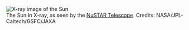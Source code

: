 
<div class="row">
    <div class="col-sm mt-3 mt-md-0">
        <img class="img-fluid rounded z-depth-1" src="{{ '/assets/img/xray_sun_nustar.jpeg' | relative_url }}" alt="X-ray image of the Sun"/>
    </div>
</div>
<div class="caption">
    The Sun in X-ray, as seen by the <a href="https://www.nustar.caltech.edu/">NuSTAR Telescope</a>. Credits: NASA/JPL-Caltech/GSFC/JAXA
</div>
